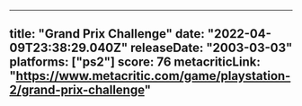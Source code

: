 
---
title: "Grand Prix Challenge"
date: "2022-04-09T23:38:29.040Z"
releaseDate: "2003-03-03"
platforms: ["ps2"]
score: 76
metacriticLink: "https://www.metacritic.com/game/playstation-2/grand-prix-challenge"
---

